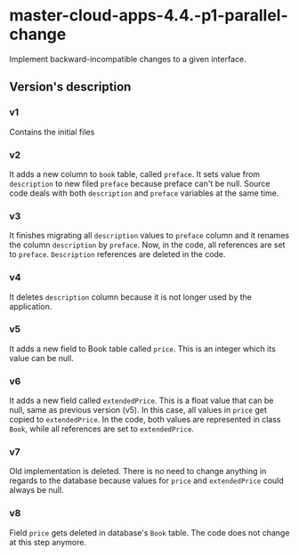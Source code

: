 # master-cloud-apps-4.4.-p1-parallel-change
Implement backward-incompatible changes to a given interface.

## Version's description

### v1
Contains the initial files

### v2
It adds a new column to `book` table, called `preface`. It sets value from `description` to new filed `preface` because preface can't be null.
Source code deals with both `description` and `preface` variables at the same time.

### v3
It finishes migrating all `description` values to `preface` column and it renames the column `description` by `preface`.
Now, in the code, all references are set to `preface`. `Description` references are deleted in the code.

### v4
It deletes `description` column because it is not longer used by the application.

### v5
It adds a new field to Book table called `price`. This is an integer which its value can be null.

### v6
It adds a new field called `extendedPrice`. This is a float value that can be null, same as previous version (v5). In this case, all values in `price` get copied to `extendedPrice`. 
In the code, both values are represented in class `Book`, while all references are set to `extendedPrice`.

### v7
Old implementation is deleted. There is no need to change anything in regards to the database because values for `price` and `extendedPrice` could always be null.

### v8
Field `price` gets deleted in database's `Book` table. The code does not change at this step anymore.